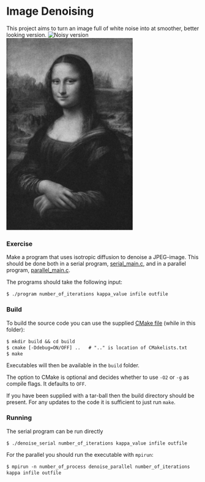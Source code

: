 # Image Denoising

This project aims to turn an image full of white noise into at smoother, better looking version.
<img src="fig/mona_lisa_noisy.jpg?raw=true" alt="Noisy version" height="500px"/>
<img src="fig/mona_lisa_denoised.jpg?raw=true" alt="Denoised version" height="500px"/>

### Exercise
Make a program that uses isotropic diffusion to denoise a JPEG-image. This should be
done both in a serial program, [serial_main.c](serial/serial_main.c), and in a parallel
program, [parallel_main.c](parallel/parallel_main.c).

The programs should take the following input:

```
$ ./program number_of_iterations kappa_value infile outfile
```



### Build
To build the source code you can use the supplied [CMake file](CMakeLists.txt) (while in this folder):

```
$ mkdir build && cd build
$ cmake [-Ddebug=ON/OFF] ..   # ".." is location of CMakelists.txt
$ make
```
Executables will then be available in the `build` folder.

The option to CMake is optional and decides whether to use `-O2` or `-g` as compile flags. It defaults to `OFF`.

If you have been supplied with a tar-ball then the build directory should be present. For any updates to the code
it is sufficient to just run `make`.

### Running
The serial program can be run directly

```
$ ./denoise_serial number_of_iterations kappa_value infile outfile
```

For the parallel you should run the executable with `mpirun`:

```
$ mpirun -n number_of_process denoise_parallel number_of_iterations kappa infile outfile
```

